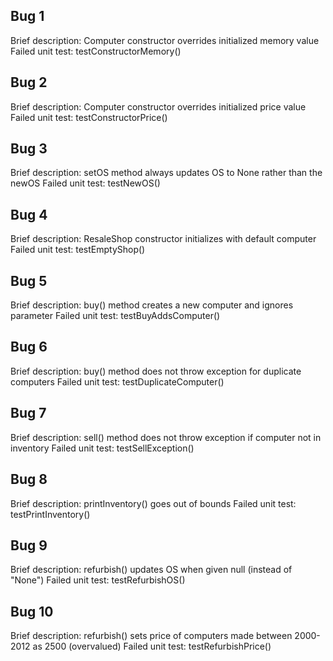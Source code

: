 ## Bug 1
Brief description: Computer constructor overrides initialized memory value
Failed unit test: testConstructorMemory()

## Bug 2
Brief description: Computer constructor overrides initialized price value 
Failed unit test: testConstructorPrice() 

## Bug 3
Brief description: setOS method always updates OS to None rather than the newOS
Failed unit test: testNewOS()

## Bug 4
Brief description: ResaleShop constructor initializes with default computer
Failed unit test: testEmptyShop()

## Bug 5
Brief description: buy() method creates a new computer and ignores parameter
Failed unit test: testBuyAddsComputer()

## Bug 6
Brief description: buy() method does not throw exception for duplicate computers 
Failed unit test: testDuplicateComputer()

## Bug 7
Brief description: sell() method does not throw exception if computer not in inventory
Failed unit test: testSellException() 

## Bug 8
Brief description: printInventory() goes out of bounds 
Failed unit test: testPrintInventory() 

## Bug 9
Brief description: refurbish() updates OS when given null (instead of "None")
Failed unit test: testRefurbishOS() 

## Bug 10
Brief description: refurbish() sets price of computers made between 2000-2012 as 2500 (overvalued)
Failed unit test: testRefurbishPrice()